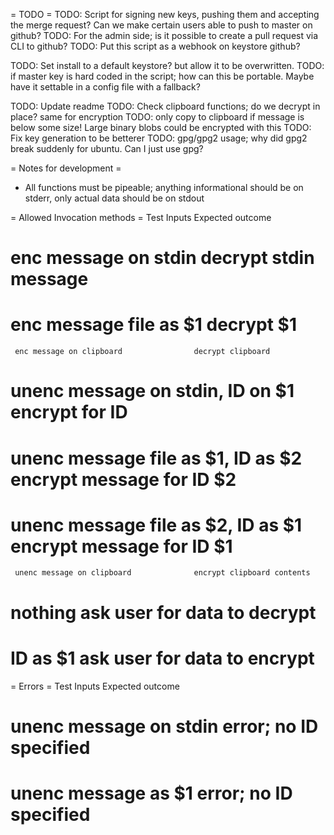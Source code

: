 = TODO =
TODO: Script for signing new keys, pushing them and accepting the merge request? Can we make certain users able to push to master on github?
TODO: For the admin side; is it possible to create a pull request via CLI to github?
TODO: Put this script as a webhook on keystore github?

TODO: Set install to a default keystore? but allow it to be overwritten.
TODO: if master key is hard coded in the script; how can this be portable. Maybe have it settable in a config file with a fallback?

TODO: Update readme
TODO: Check clipboard functions; do we decrypt in place? same for encryption
TODO: only copy to clipboard if message is below some size! Large binary blobs could be encrypted with this
TODO: Fix key generation to be betterer
TODO: gpg/gpg2 usage; why did gpg2 break suddenly for ubuntu. Can I just use gpg?

= Notes for development =
- All functions must be pipeable; anything informational should be on stderr, only actual data should be on stdout


= Allowed Invocation methods =
Test Inputs                                  Expected outcome
#    enc message on stdin                    decrypt stdin message
#    enc message file as $1                  decrypt $1
     enc message on clipboard                decrypt clipboard
#    unenc message on stdin, ID on $1        encrypt for ID
#    unenc message file as $1, ID as $2      encrypt message for ID $2
#    unenc message file as $2, ID as $1      encrypt message for ID $1
     unenc message on clipboard              encrypt clipboard contents
#    nothing                                 ask user for data to decrypt
#    ID as $1                                ask user for data to encrypt

= Errors =
Test Inputs                                  Expected outcome
#    unenc message on stdin                  error; no ID specified
#    unenc message as $1                     error; no ID specified
